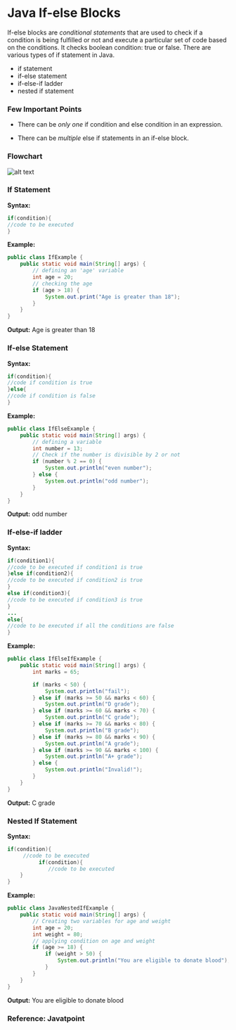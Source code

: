 #  **Java If-else Blocks**
If-else blocks are *conditional statements* that are used to check if a condition is being fulfilled or not and execute a particular set of code based on the conditions. It checks boolean condition: true or false. There are various types of if statement in Java.

* if statement
* if-else statement
* if-else-if ladder
* nested if statement

### **Few Important Points** 

* There can be *only one* if condition and else condition in an expression.

* There can be *multiple* else if statements in an if-else block.


### **Flowchart**  

 ![alt text](https://api.codewithharry.com/media/videoSeriesFiles/courseFiles/java-tutorials-for-beginners-16/IfElse_flowchart.png)     

### **If Statement**
**Syntax:**
```java
if(condition){  
//code to be executed  
} 
```
**Example:**    
```java
public class IfExample {
    public static void main(String[] args) {
        // defining an 'age' variable
        int age = 20;
        // checking the age
        if (age > 18) {
            System.out.print("Age is greater than 18");
        }
    }
}
```
**Output:** Age is greater than 18

### **If-else Statement**
**Syntax:**
```java
if(condition){  
//code if condition is true  
}else{  
//code if condition is false  
}  
```
**Example:**    
```java
public class IfElseExample {
    public static void main(String[] args) {
        // defining a variable
        int number = 13;
        // Check if the number is divisible by 2 or not
        if (number % 2 == 0) {
            System.out.println("even number");
        } else {
            System.out.println("odd number");
        }
    }
}
```
**Output:** odd number

### **If-else-if ladder**
**Syntax:**
```java
if(condition1){  
//code to be executed if condition1 is true  
}else if(condition2){  
//code to be executed if condition2 is true  
}  
else if(condition3){  
//code to be executed if condition3 is true  
}  
...  
else{  
//code to be executed if all the conditions are false  
}  
```
**Example:**    
```java
public class IfElseIfExample {
    public static void main(String[] args) {
        int marks = 65;

        if (marks < 50) {
            System.out.println("fail");
        } else if (marks >= 50 && marks < 60) {
            System.out.println("D grade");
        } else if (marks >= 60 && marks < 70) {
            System.out.println("C grade");
        } else if (marks >= 70 && marks < 80) {
            System.out.println("B grade");
        } else if (marks >= 80 && marks < 90) {
            System.out.println("A grade");
        } else if (marks >= 90 && marks < 100) {
            System.out.println("A+ grade");
        } else {
            System.out.println("Invalid!");
        }
    }
}
```
**Output:** C grade

### **Nested If Statement**
**Syntax:**
```java
if(condition){    
     //code to be executed    
          if(condition){  
             //code to be executed    
    }    
}  
```
**Example:**    
```java
public class JavaNestedIfExample {
    public static void main(String[] args) {
        // Creating two variables for age and weight
        int age = 20;
        int weight = 80;
        // applying condition on age and weight
        if (age >= 18) {
            if (weight > 50) {
                System.out.println("You are eligible to donate blood");
            }
        }
    }
}
```
**Output:** You are eligible to donate blood

### **Reference:** Javatpoint